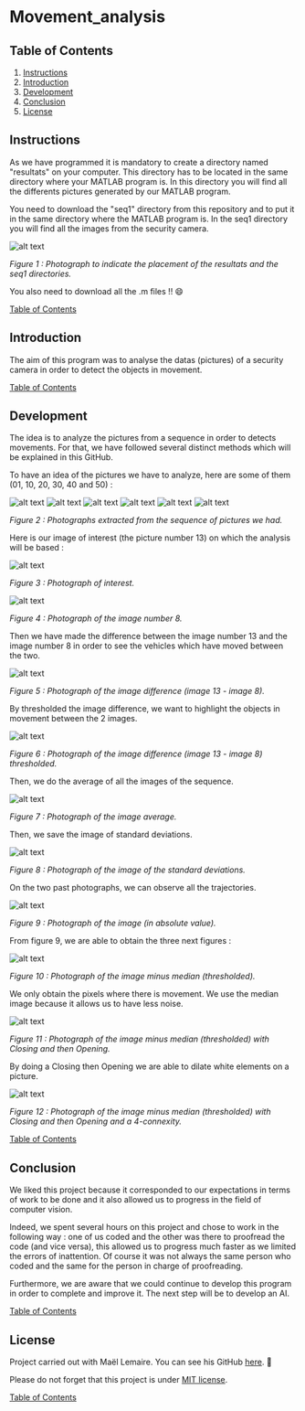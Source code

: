 # Movement_analysis

<a name="table_of_contents"/>

## Table of Contents
1. [Instructions](#instructions_)
2. [Introduction](#introduction_)
3. [Development](#development_) 
4. [Conclusion](#conclusion_)
5. [License](#license_)

<a name="instructions_"/>

## Instructions

As we have programmed it is mandatory to create a directory named "resultats" on your computer. This directory has to be located in the same directory where your MATLAB program is. In this directory you will find all the differents pictures generated by our MATLAB program.

You need to download the "seq1" directory from this repository and to put it in the same directory where the MATLAB program is. In the seq1 directory you will find all the images from the security camera.

![alt text](https://github.com/Clerbout-Francois/Movement_analysis/blob/main/Image1.png?raw=true)

_Figure 1 : Photograph to indicate the placement of the resultats and the seq1 directories._

You also need to download all the .m files !! :smile:

[Table of Contents](#table_of_contents)
<a name="introduction_"/>

## Introduction

The aim of this program was to analyse the datas (pictures) of a security camera in order to detect the objects in movement.

[Table of Contents](#table_of_contents)
<a name="development_"/>

## Development

The idea is to analyze the pictures from a sequence in order to detects movements. For that, we have followed several distinct methods which will be explained in this GitHub.

To have an idea of the pictures we have to analyze, here are some of them (01, 10, 20, 30, 40 and 50) :

![alt text](https://github.com/Clerbout-Francois/Movement_analysis/blob/main/seq1/seq1_01.jpg?raw=true)
![alt text](https://github.com/Clerbout-Francois/Movement_analysis/blob/main/seq1/seq1_10.jpg?raw=true)
![alt text](https://github.com/Clerbout-Francois/Movement_analysis/blob/main/seq1/seq1_20.jpg?raw=true)
![alt text](https://github.com/Clerbout-Francois/Movement_analysis/blob/main/seq1/seq1_30.jpg?raw=true)
![alt text](https://github.com/Clerbout-Francois/Movement_analysis/blob/main/seq1/seq1_40.jpg?raw=true)
![alt text](https://github.com/Clerbout-Francois/Movement_analysis/blob/main/seq1/seq1_50.jpg?raw=true)

_Figure 2 : Photographs extracted from the sequence of pictures we had._

Here is our image of interest (the picture number 13) on which the analysis will be based : 

![alt text](https://github.com/Clerbout-Francois/Movement_analysis/blob/main/resultats/11_image_num_13.jpg?raw=true)

_Figure 3 : Photograph of interest._

![alt text](https://github.com/Clerbout-Francois/Movement_analysis/blob/main/resultats/12_image_num_13-5.jpg?raw=true)

_Figure 4 : Photograph of the image number 8._

Then we have made the difference between the image number 13 and the image number 8 in order to see the vehicles which have moved between the two.

![alt text](https://github.com/Clerbout-Francois/Movement_analysis/blob/main/resultats/13_diff_image___delta_i_5.jpg?raw=true)

_Figure 5 : Photograph of the image difference (image 13 - image 8)._

By thresholded the image difference, we want to highlight the objects in movement between the 2 images.

![alt text](https://github.com/Clerbout-Francois/Movement_analysis/blob/main/resultats/14_th_diff_image___delta_i_5___k_th_4.0.jpg?raw=true)

_Figure 6 : Photograph of the image difference (image 13 - image 8) thresholded._

Then, we do the average of all the images of the sequence.

![alt text](https://github.com/Clerbout-Francois/Movement_analysis/blob/main/resultats/101_Image_of_averages.jpg?raw=true)

_Figure 7 : Photograph of the image average._

Then, we save the image of standard deviations.

![alt text](https://github.com/Clerbout-Francois/Movement_analysis/blob/main/resultats/102_Image_of_standard_deviations.jpg?raw=true)

_Figure 8 : Photograph of the image of the standard deviations._

On the two past photographs, we can observe all the trajectories.

![alt text](https://github.com/Clerbout-Francois/Movement_analysis/blob/main/resultats/113_abs_diff_image___delta_i_5.jpg?raw=true)

_Figure 9 : Photograph of the image (in absolute value)._

From figure 9, we are able to obtain the three next figures :

![alt text](https://github.com/Clerbout-Francois/Movement_analysis/blob/main/resultats/122_th_diff_image_minus_median___k_th_4.0.jpg?raw=true)

_Figure 10 : Photograph of the image minus median (thresholded)._

We only obtain the pixels where there is movement. We use the median image because it allows us to have less noise.

![alt text](https://github.com/Clerbout-Francois/Movement_analysis/blob/main/resultats/212_Ferm_Ouv_th_diff_image_minus_median___k_th_4.0.jpg?raw=true)

_Figure 11 : Photograph of the image minus median (thresholded) with Closing and then Opening._

By doing a Closing then Opening we are able to dilate white elements on a picture.

![alt text](https://github.com/Clerbout-Francois/Movement_analysis/blob/main/resultats/214_RCC8_Ferm_Ouv_th_diff_image_minus_median___k_th_4.0.jpg?raw=true)

_Figure 12 : Photograph of the image minus median (thresholded) with Closing and then Opening and a 4-connexity._

[Table of Contents](#table_of_contents)
<a name="conclusion_"/>

## Conclusion

We liked this project because it corresponded to our expectations in terms of work to be done and it also allowed us to progress in the field of computer vision. 

Indeed, we spent several hours on this project and chose to work in the following way : one of us coded and the other was there to proofread the code (and vice versa), this allowed us to progress much faster as we limited the errors of inattention. Of course it was not always the same person who coded and the same for the person in charge of proofreading.

Furthermore, we are aware that we could continue to develop this program in order to complete and improve it. The next step will be to develop an AI.

[Table of Contents](#table_of_contents)
<a name="license_"/>

## License
Project carried out with Maël Lemaire. You can see his GitHub [here](https://github.com/lemaireMael). :hugs:

Please do not forget that this project is under [MIT license](https://choosealicense.com/licenses/mit/).



[Table of Contents](#table_of_contents)
